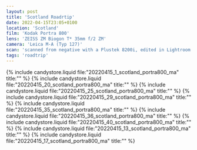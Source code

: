 ```yaml
---
layout: post
title: 'Scotland Roadrtip'
date: 2022-04-15T23:05+0100
location: 'Scotland'
film: 'Kodak Portra 800'
lens: 'ZEISS ZM Biogon T* 35mm f/2 ZM'
camera: 'Leica M-A (Typ 127)'
scan: 'scanned from negative with a Plustek 8200i, edited in Lightroom'
tags: 'roadtrip'
---
```


{% include candystore.liquid file:"20220415_1_scotland_portra800_ma" title:"" %}
{% include candystore.liquid file:"20220415_20_scotland_portra800_ma" title:"" %}
{% include candystore.liquid file:"20220415_25_scotland_portra800_ma" title:"" %}
{% include candystore.liquid file:"20220415_29_scotland_portra800_ma" title:"" %}
{% include candystore.liquid file:"20220415_35_scotland_portra800_ma" title:"" %}
{% include candystore.liquid file:"20220415_36_scotland_portra800_ma" title:"" %}
{% include candystore.liquid file:"20220415_40_scotland_portra800_ma" title:"" %}
{% include candystore.liquid file:"20220415_13_scotland_portra800_ma" title:"" %}
{% include candystore.liquid file:"20220415_17_scotland_portra800_ma" title:"" %}